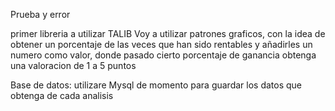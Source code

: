 Prueba y error

primer libreria a utilizar TALIB
Voy a utilizar patrones graficos, con la idea de obtener un porcentaje de las veces que han sido rentables y añadirles un numero como valor, donde pasado cierto porcentaje de ganancia obtenga una valoracion de 1 a 5 puntos

Base de datos:
utilizare Mysql de momento para guardar los datos que obtenga de cada analisis
